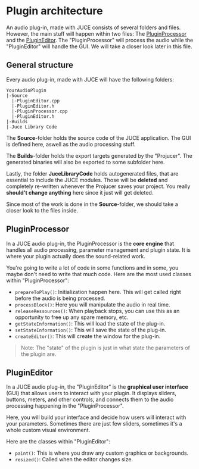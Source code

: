 # Plugin architecture
An audio plug-in, made with JUCE consists of several folders and files. However, the main stuff will happen within two files: The [PluginProcessor](/getting_started/plugin_architecture/#pluginprocessor) and the [PluginEditor](/getting_started/plugin_architecture/#plugineditor). The "PluginProcessor" will process the audio while the "PluginEditor" will handle the GUI. We will take a closer look later in this file.

## General structure
Every audio plug-in, made with JUCE will have the following folders:

```
YourAudioPlugin
|-Source
  |-PluginEditor.cpp
  |-PluginEditor.h
  |-PluginProcessor.cpp
  |-PluginEditor.h
|-Builds
|-Juce Library Code
```

The **Source**-folder holds the source code of the JUCE application. The GUI is defined here, aswell as the audio processing stuff. 

The **Builds**-folder holds the export targets generated by the "Projucer". The generated binaries will also be exported to some subfolder here.

Lastly, the folder **JuceLibraryCode** holds autogenerated files, that are essential to include the JUCE modules. Those will be **deleted** and completely re-written whenever the Projucer saves your project. You really **should't change anything** here since it just will get deleted.

Since most of the work is done in the **Source**-folder, we should take a closer look to the files inside.


## PluginProcessor
In a JUCE audio plug-in, the PluginProcessor is the **core engine** that handles all audio processing, parameter management and plugin state. It is where your plugin actually does the sound-related work.

You're going to write a lot of code in some functions and in some, you maybe don't need to write that much code. Here are the most used classes within "PluginProcessor":

- `prepareToPlay()`: Initialization happen here. This will get called right before the audio is being processed.
- `processBlock()`: Here you will manipulate the audio in real time.
- `releaseRessources()`: When playback stops, you can use this as an opportunity to free up any spare memory, etc.
- `getStateInformation()`: This will load the state of the plug-in.
- `setStateInformation()`: This will save the state of the plug-in.
- `createEditor()`: This will create the window for the plug-in.

>Note: The "state" of the plugin is just in what state the parameters of the plugin are. 


## PluginEditor
In a JUCE audio plug-in, the "PluginEditor" is the **graphical user interface** (GUI) that allows users to interact with your plugin. It displays sliders, buttons, meters, and other controls, and connects them to the audio processing happening in the "PluginProcessor".

Here, you will build your interface and decide how users will interact with your parameters. Sometimes there are just few sliders, sometimes it's a whole custom visual environment.

Here are the classes within "PluginEditor":

- `paint()`: This is where you draw any custom graphics or backgrounds.
- `resized()`: Called when the editor changes size.
